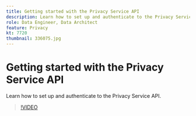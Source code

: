 ```yaml
---
title: Getting started with the Privacy Service API
description: Learn how to set up and authenticate to the Privacy Service API.
role: Data Engineer, Data Architect
feature: Privacy
kt: 7720
thumbnail: 336075.jpg
---
```


# Getting started with the Privacy Service API

Learn how to set up and authenticate to the Privacy Service API.

>[!VIDEO](https://video.tv.adobe.com/v/336075?quality=12&learn=on)
